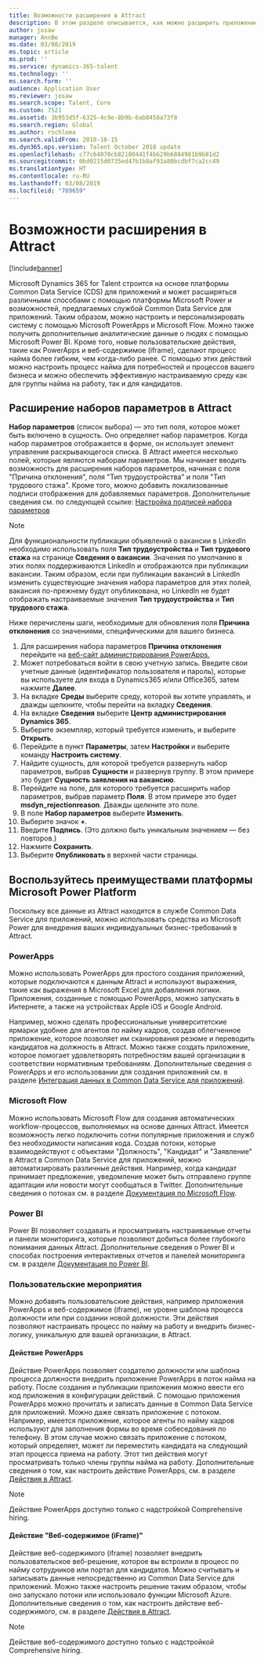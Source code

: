 ```yaml
---
title: Возможности расширения в Attract
description: В этом разделе описывается, как можно расширить приложение Dynamics 365 for Talent - Attract с помощью платформы Microsoft Power.
author: josaw
manager: AnnBe
ms.date: 03/08/2019
ms.topic: article
ms.prod: ''
ms.service: dynamics-365-talent
ms.technology: ''
ms.search.form: ''
audience: Application User
ms.reviewer: josaw
ms.search.scope: Talent, Core
ms.custom: 7521
ms.assetid: 3b953d5f-6325-4c9e-8b9b-6ab0458a73f8
ms.search.region: Global
ms.author: rschloma
ms.search.validFrom: 2018-10-15
ms.dyn365.ops.version: Talent October 2018 update
ms.openlocfilehash: c77c64070cb82180441f4b629b6884981b9b81d2
ms.sourcegitcommit: 0bd0215d0735ed47b1b8af93a80bcdbf7ca2cc49
ms.translationtype: HT
ms.contentlocale: ru-RU
ms.lasthandoff: 03/08/2019
ms.locfileid: "789659"
---
```

# <a name="extensibility-in-attract"></a>Возможности расширения в Attract

[!include[banner](../includes/banner.md)]

Microsoft Dynamics 365 for Talent строится на основе платформы Common Data Service (CDS) для приложений и может расширяться различными способами с помощью платформы Microsoft Power и возможностей, предлагаемых службой Common Data Service для приложений. Таким образом, можно настроить и персонализировать систему с помощью Microsoft PowerApps и Microsoft Flow. Можно также получить дополнительные аналитические данные о людях с помощью Microsoft Power BI. Кроме того, новые пользовательские действия, такие как PowerApps и веб-содержимое (iframe), сделают процесс найма более гибким, чем когда-либо ранее. С помощью этих действий можно настроить процесс найма для потребностей и процессов вашего бизнеса и можно обеспечить эффективную настраиваемую среду как для группы найма на работу, так и для кандидатов.

## <a name="extending-option-sets-in-attract"></a>Расширение наборов параметров в Attract

**Набор параметров** (список выбора) — это тип поля, которое может быть включено в сущность. Оно определяет набор параметров. Когда набор параметров отображается в форме, он использует элемент управления раскрывающегося списка.  В Attract имеется несколько полей, которые являются наборам параметров.  Мы начинает вводить возможность для расширения наборов параметров, начиная с поля "Причина отклонения", поля "Тип трудоустройства" и поля "Тип трудового стажа".   Кроме того, можно добавить локализованные подписи отображения для добавляемых параметров.  Дополнительные сведения см. по следующей ссылке: [Настройка подписей набора параметров](https://docs.microsoft.com/en-us/poweapps/developer/common-data-service/customize-labels-suport-multiple-languages)

> [!NOTE]
> Для функциональности публикации объявлений о вакансии в LinkedIn необходимо использовать поля **Тип трудоустройства** и **Тип трудового стажа** на странице **Сведения о вакансии**. Значения по умолчанию в этих полях поддерживаются LinkedIn и отображаются при публикации вакансии. Таким образом, если при публикации вакансий в LinkedIn изменить существующие значения набора параметров для этих полей, вакансия по-прежнему будут опубликована, но LinkedIn не будет отображать настраиваемые значения **Тип трудоустройства** и **Тип трудового стажа**.  

Ниже перечислены шаги, необходимые для обновления поля **Причина отклонения** со значениями, специфическими для вашего бизнеса.  

1. Для расширения набора параметров **Причина отклонения** перейдите на [веб-сайт администрирования PowerApps.](Https://admin.powerapps.microsoft.com)
2. Может потребоваться войти в свою учетную запись. Введите свои учетные данные (идентификатор пользователя и пароль), которые вы используете для входа в Dynamics365 и/или Office365, затем нажмите **Далее**.
3. На вкладке **Среды** выберите среду, которой вы хотите управлять, и дважды щелкните, чтобы перейти на вкладку **Сведения**.
4. На вкладке **Сведения** выберите **Центр администрирования Dynamics 365**.
5. Выберите экземпляр, который требуется изменить, и выберите **Открыть**.
6. Перейдите в пункт **Параметры**, затем **Настройки** и выберите команду **Настроить систему**.
7. Найдите сущность, для которой требуется развернуть набор параметров, выбрав **Сущности** и развернув группу. В этом примере это будет **Сущность заявления на вакансию**.
8. Перейдите на поле, для которого требуется расширить набор параметров, выбрав параметр **Поля**. В этом примере это будет **msdyn_rejectionreason**. Дважды щелкните это поле.
9. В поле **Набор параметров** выберите **Изменить**.
10. Выберите значок **+**.
11. Введите **Подпись**.  (Это должно быть уникальным значением — без повторов.)
12. Нажмите **Сохранить**.
13. Выберите **Опубликовать** в верхней части страницы.

## <a name="take-advantage-of-the-microsoft-power-platform"></a>Воспользуйтесь преимуществами платформы Microsoft Power Platform 

Поскольку все данные из Attract находятся в службе Common Data Service для приложений, можно использовать средства из Microsoft Power для внедрения ваших индивидуальных бизнес-требований в Attract.

### <a name="powerapps"></a>PowerApps

Можно использовать PowerApps для простого создания приложений, которые подключаются к данным Attract и используют выражения, такие как выражения в Microsoft Excel для добавления логики. Приложения, созданные с помощью PowerApps, можно запускать в Интернете, а также на устройствах Apple iOS и Google Android.

Например, можно сделать профессиональные университетские ярмарки удобнее для агентов по найму кадров, создав облегченное приложение, которое позволяет им сканирования резюме и переводить кандидатов на должность в Attract. Можно также создать приложение, которое помогает удовлетворять потребностям вашей организации в соответствии нормативным требованиям. Дополнительные сведения о PowerApps и его использовании для создания приложений см. в разделе [Интеграция данных в Common Data Service для приложений](https://docs.microsoft.com/en-us/powerapps).

### <a name="microsoft-flow"></a>Microsoft Flow 

Можно использовать Microsoft Flow для создания автоматических workflow-процессов, выполняемых на основе данных Attract. Имеется возможность легко подключить сотни популярные приложения и служб без необходимости написания кода. Создав потоки, которые взаимодействуют с объектами "Должность", "Кандидат" и "Заявление" в Attract в Common Data Service для приложений, можно автоматизировать различные действия. Например, когда кандидат принимает предложение, уведомление может быть отправлено группе адаптации или новости могут сообщаться в Twitter. Дополнительные сведения о потоках см. в разделе [Документация по Microsoft Flow](https://docs.microsoft.com/en-us/flow/).

### <a name="power-bi"></a>Power BI

Power BI позволяет создавать и просматривать настраиваемые отчеты и панели мониторинга, которые позволяют добиться более глубокого понимания данных Attract. Дополнительные сведения о Power BI и способах построения интерактивных отчетов и панелей мониторинга см. в разделе [Документация по Power BI](https://docs.microsoft.com/en-us/power-bi/).

### <a name="custom-activities"></a>Пользовательские мероприятия 

Можно добавить пользовательские действия, например приложения PowerApps и веб-содержимое (iframe), не уровне шаблона процесса должности или при создании новой должности. Эти действия позволяют настраивать процесс по найму на работу и внедрить бизнес-логику, уникальную для вашей организации, в Attract.

#### <a name="powerapps-activity"></a>Действие PowerApps 

Действие PowerApps позволяет создателю должности или шаблона процесса должности внедрить приложение PowerApps в поток найма на работу. После создания и публикации приложения можно ввести его код приложения в конфигурации действий. С помощью приложения PowerApps можно прочитать и записать данные в Common Data Service для приложений. Можно даже связать приложение с потоком. Например, имеется приложение, которое агенты по найму кадров используют для заполнения формы во время собеседования по телефону. В этом случае можно связать приложение с потоком, который определяет, может ли переместить кандидата на следующий этап процесса приема на работу. Этот тип действия могут просматривать только члены группы найма на работу. Дополнительные сведения о том, как настроить действие PowerApps, см. в разделе [Действия в Attract](./activities-attract.md).

> [!NOTE]
> Действие PowerApps доступно только с надстройкой Comprehensive hiring.

#### <a name="web-content-iframe-activity"></a>Действие "Веб-содержимое (iFrame)"

Действие веб-содержимого (iframe) позволяет внедрить пользовательское веб-решение, которое вы встроили в процесс по найму сотрудников или портал для кандидатов. Можно считывать и записывать данные непосредственно из Common Data Service для приложений. Можно также настроить решение таким образом, чтобы оно запускало потоки или использовало функции Microsoft Azure. Дополнительные сведения о том, как настроить действие веб-содержимого, см. в разделе [Действия в Attract](./activities-attract.md).

> [!NOTE]
> Действие веб-содержимого доступно только с надстройкой Comprehensive hiring.

